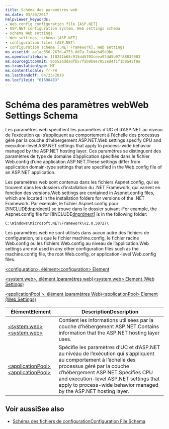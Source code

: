 ```yaml
---
title: Schéma des paramètres web
ms.date: 03/30/2017
helpviewer_keywords:
- Web.config configuration file [ASP.NET]
- ASP.NET configuration system, Web settings schema
- schema Web settings
- Web settings, schema [ASP.NET]
- configuration files [ASP.NET]
- configuration schema [.NET Framework], Web settings
ms.assetid: ae1ac356-267d-4753-8d7a-7a04eb45a9be
ms.openlocfilehash: 1f0241b65c915dd5703ceea97dd5b07f88832003
ms.sourcegitcommit: 9b552addadfb57fab0b9e7852ed4f1f1b8a42f8e
ms.translationtype: MT
ms.contentlocale: fr-FR
ms.lasthandoff: 04/23/2019
ms.locfileid: "61698483"
---
```

# <a name="web-settings-schema"></a><span data-ttu-id="d79f0-102">Schéma des paramètres web</span><span class="sxs-lookup"><span data-stu-id="d79f0-102">Web Settings Schema</span></span>
<span data-ttu-id="d79f0-103">Les paramètres web spécifient les paramètres d’UC et d’ASP.NET au niveau de l’exécution qui s’appliquent au comportement à l’échelle des processus géré par la couche d’hébergement ASP.NET.</span><span class="sxs-lookup"><span data-stu-id="d79f0-103">Web settings specify CPU and execution-level ASP.NET settings that apply to process-wide behavior managed by the ASP.NET hosting layer.</span></span> <span data-ttu-id="d79f0-104">Ces paramètres se distinguent des paramètres de type de domaine d’application spécifiés dans le fichier Web.config d’une application ASP.NET.</span><span class="sxs-lookup"><span data-stu-id="d79f0-104">These settings differ from application domain-type settings that are specified in the Web.config file of an ASP.NET application.</span></span>  
  
 <span data-ttu-id="d79f0-105">Les paramètres web sont contenus dans les fichiers Aspnet.config, qui se trouvent dans les dossiers d’installation du .NET Framework, qui varient en fonction des versions.</span><span class="sxs-lookup"><span data-stu-id="d79f0-105">Web settings are contained in Aspnet.config files, which are located in the installation folders for versions of the .NET Framework.</span></span> <span data-ttu-id="d79f0-106">Par exemple, le fichier Aspnet.config pour [!INCLUDE[dnprdnext](../../../../../includes/dnprdnext-md.md)] se trouve dans le dossier suivant :</span><span class="sxs-lookup"><span data-stu-id="d79f0-106">For example, the Aspnet.config file for [!INCLUDE[dnprdnext](../../../../../includes/dnprdnext-md.md)] is in the following folder:</span></span>  
  
 `C:\Windows\Microsoft.NET\Framework\v2.0.50727\`  
  
 <span data-ttu-id="d79f0-107">Les paramètres web ne sont utilisés dans aucun autre des fichiers de configuration, tels que le fichier machine.config, le fichier racine Web.config ou les fichiers Web.config au niveau de l’application.</span><span class="sxs-lookup"><span data-stu-id="d79f0-107">Web settings are not used in any other configuration files such as the machine.config file, the root Web.config, or application-level Web.config files.</span></span>  
  
 [<span data-ttu-id="d79f0-108">\<configuration>, élément</span><span class="sxs-lookup"><span data-stu-id="d79f0-108">\<configuration> Element</span></span>](../../../../../docs/framework/configure-apps/file-schema/configuration-element.md)  
  
 [<span data-ttu-id="d79f0-109">\<system.web>, élément (paramètres web)</span><span class="sxs-lookup"><span data-stu-id="d79f0-109">\<system.web> Element (Web Settings)</span></span>](../../../../../docs/framework/configure-apps/file-schema/web/system-web-element-web-settings.md)  
  
 [<span data-ttu-id="d79f0-110">\<applicationPool >, élément (paramètres Web)</span><span class="sxs-lookup"><span data-stu-id="d79f0-110">\<applicationPool> Element (Web Settings)</span></span>](../../../../../docs/framework/configure-apps/file-schema/web/applicationpool-element-web-settings.md)  
  
|<span data-ttu-id="d79f0-111">Élément</span><span class="sxs-lookup"><span data-stu-id="d79f0-111">Element</span></span>|<span data-ttu-id="d79f0-112">Description</span><span class="sxs-lookup"><span data-stu-id="d79f0-112">Description</span></span>|  
|-------------|-----------------|  
|[<span data-ttu-id="d79f0-113">\<system.web></span><span class="sxs-lookup"><span data-stu-id="d79f0-113">\<system.web></span></span>](../../../../../docs/framework/configure-apps/file-schema/web/system-web-element-web-settings.md)|<span data-ttu-id="d79f0-114">Contient les informations utilisées par la couche d’hébergement ASP.NET.</span><span class="sxs-lookup"><span data-stu-id="d79f0-114">Contains information that the ASP.NET hosting layer uses.</span></span>|  
|[<span data-ttu-id="d79f0-115">\<applicationPool></span><span class="sxs-lookup"><span data-stu-id="d79f0-115">\<applicationPool></span></span>](../../../../../docs/framework/configure-apps/file-schema/web/applicationpool-element-web-settings.md)|<span data-ttu-id="d79f0-116">Spécifie les paramètres d’UC et d’ASP.NET au niveau de l’exécution qui s’appliquent au comportement à l’échelle des processus géré par la couche d’hébergement ASP.NET.</span><span class="sxs-lookup"><span data-stu-id="d79f0-116">Specifies CPU and execution-level ASP.NET settings that apply to process-wide behavior managed by the ASP.NET hosting layer.</span></span>|  
  
## <a name="see-also"></a><span data-ttu-id="d79f0-117">Voir aussi</span><span class="sxs-lookup"><span data-stu-id="d79f0-117">See also</span></span>

- [<span data-ttu-id="d79f0-118">Schéma des fichiers de configuration</span><span class="sxs-lookup"><span data-stu-id="d79f0-118">Configuration File Schema</span></span>](../../../../../docs/framework/configure-apps/file-schema/index.md)
